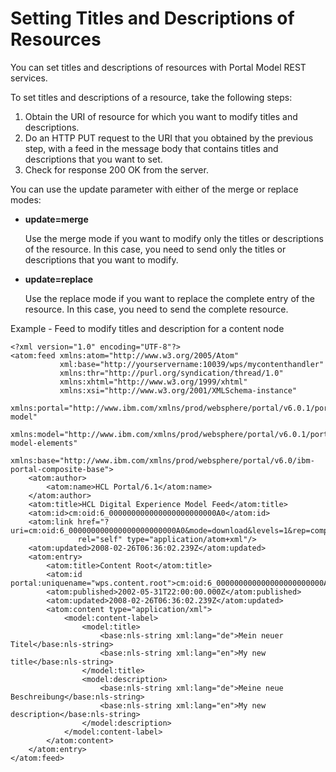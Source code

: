 # Setting Titles and Descriptions of Resources

You can set titles and descriptions of resources with Portal Model REST services.

To set titles and descriptions of a resource, take the following steps:

1.  Obtain the URI of resource for which you want to modify titles and descriptions.
2.  Do an HTTP PUT request to the URI that you obtained by the previous step, with a feed in the message body that contains titles and descriptions that you want to set.
3.  Check for response 200 OK from the server.

You can use the update parameter with either of the merge or replace modes:

-   **update=merge**

    Use the merge mode if you want to modify only the titles or descriptions of the resource. In this case, you need to send only the titles or descriptions that you want to modify.

-   **update=replace**

    Use the replace mode if you want to replace the complete entry of the resource. In this case, you need to send the complete resource.


Example - Feed to modify titles and description for a content node

```
<?xml version="1.0" encoding="UTF-8"?>
<atom:feed xmlns:atom="http://www.w3.org/2005/Atom" 
           xml:base="http://yourservername:10039/wps/mycontenthandler" 
           xmlns:thr="http://purl.org/syndication/thread/1.0" 
           xmlns:xhtml="http://www.w3.org/1999/xhtml" 
           xmlns:xsi="http://www.w3.org/2001/XMLSchema-instance" 
           xmlns:portal="http://www.ibm.com/xmlns/prod/websphere/portal/v6.0.1/portal-model"    
           xmlns:model="http://www.ibm.com/xmlns/prod/websphere/portal/v6.0.1/portal-model-elements"  
           xmlns:base="http://www.ibm.com/xmlns/prod/websphere/portal/v6.0/ibm-portal-composite-base">
    <atom:author>
        <atom:name>HCL Portal/6.1</atom:name>
    </atom:author>
    <atom:title>HCL Digital Experience Model Feed</atom:title>
    <atom:id>cm:oid:6_000000000000000000000000A0</atom:id>
    <atom:link href="?uri=cm:oid:6_000000000000000000000000A0&mode=download&levels=1&rep=compact" 
               rel="self" type="application/atom+xml"/>
    <atom:updated>2008-02-26T06:36:02.239Z</atom:updated>
    <atom:entry>
        <atom:title>Content Root</atom:title>
        <atom:id portal:uniquename="wps.content.root">cm:oid:6_000000000000000000000000A0</atom:id>
        <atom:published>2002-05-31T22:00:00.000Z</atom:published>
        <atom:updated>2008-02-26T06:36:02.239Z</atom:updated>
        <atom:content type="application/xml">
            <model:content-label>
                <model:title>
                    <base:nls-string xml:lang="de">Mein neuer Titel</base:nls-string>
                    <base:nls-string xml:lang="en">My new title</base:nls-string>
                </model:title>
                <model:description>
                    <base:nls-string xml:lang="de">Meine neue Beschreibung</base:nls-string>
                    <base:nls-string xml:lang="en">My new description</base:nls-string>
                </model:description>
            </model:content-label>
        </atom:content>
    </atom:entry>
</atom:feed>

```


